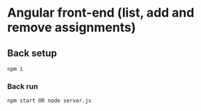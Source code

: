 # Angular front-end (list, add and remove assignments)

## Back setup
```
npm i
```

### Back run
```
npm start OR node server.js
```

